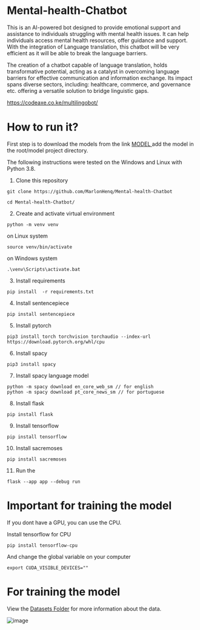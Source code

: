 # Mental-health-Chatbot 
This is an AI-powered bot designed to provide emotional support and assistance to individuals struggling with mental health issues. 
It can help individuals access mental health resources, offer guidance and support. 
With the integration of Language translation, this chatbot will be very efficient as it will be able to break the language barriers. 

The creation of a chatbot capable of language translation, holds transformative potential, acting as a catalyst in overcoming language barriers for effective communication and information exchange. 
Its impact spans diverse sectors, including: healthcare, commerce, and governance etc. offering a versatile solution to bridge linguistic gaps.

https://codeaxe.co.ke/multilingobot/
# How to run it?

First step is to download the models from the link <a href="https://drive.google.com/drive/folders/1ybwgK1XNG1wd8As0m9vjMdQfHmD6E9uk?usp=sharing"> MODEL </a> add the model in the root/model project directory.

The following instructions were tested on the Windows and Linux with Python 3.8.

1. Clone this repository

```
git clone https://github.com/MarlonHenq/Mental-health-Chatbot
```
```
cd Mental-health-Chatbot/
```

2. Create and activate virtual environment 

```
python -m venv venv
```
on Linux system
```
source venv/bin/activate
```
on Windows system
```
.\venv\Scripts\activate.bat
```
3. Install requirements

```
pip install  -r requirements.txt
```

4. Install sentencepiece

```
pip install sentencepiece
```

5. Install pytorch

```
pip3 install torch torchvision torchaudio --index-url https://download.pytorch.org/whl/cpu
```

6. Install spacy

```
pip3 install spacy
```

7. Install spacy language model

```
python -m spacy download en_core_web_sm // for english
python -m spacy download pt_core_news_sm // for portuguese
```

8. Install flask

```
pip install flask
```

9. Install tensorflow

```
pip install tensorflow
```

10. Install sacremoses

```
pip install sacremoses
```


11. Run the 
```
flask --app app --debug run
```

# Important for training the model

If you dont have a GPU, you can use the CPU.

Install tensorflow for CPU

```
pip install tensorflow-cpu
```

And change the global variable on your computer

```
export CUDA_VISIBLE_DEVICES=""
```

# For training the model

View the [Datasets Folder](Datasets) for more information about the data.

![image](https://user-images.githubusercontent.com/62094358/221975328-2c9500a6-d551-4704-8544-e60e449bcdda.png)
